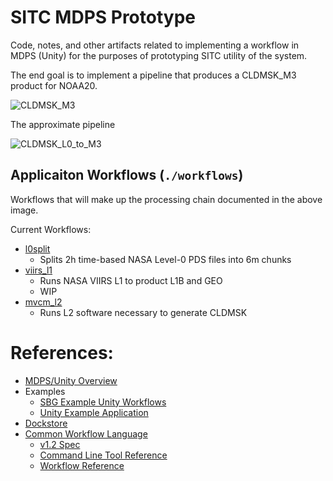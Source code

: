 # SITC MDPS Prototype
Code, notes, and other artifacts related to implementing a workflow in MDPS (Unity) for
the purposes of prototyping SITC utility of the system.

The end goal is to implement a pipeline that produces a CLDMSK_M3 product for NOAA20.

![CLDMSK_M3](https://sipsdev.ssec.wisc.edu/~brucef/sipsprod/api/product/CLDMSK_L3_VIIRS.svg?version=1.0dev0&parameters={})

The approximate pipeline

![CLDMSK_L0_to_M3](./artifacts/CLDMSK_L0_to_M3_chain.svg)


## Applicaiton Workflows (`./workflows`)
Workflows that will make up the processing chain documented in the above image.

Current Workflows:
* [l0split](./workflows/l0split/l0split.workflow.cwl)
    - Splits 2h time-based NASA Level-0 PDS files into 6m chunks
* [viirs_l1](./workflows/viirs_l1)
    - Runs NASA VIIRS L1 to product L1B and GEO
    - WIP
* [mvcm_l2](./workflows/mvcm_l2/mvcm_l2.workflow.cwl)
    - Runs L2 software necessary to generate CLDMSK


# References:
* [MDPS/Unity Overview](https://unity-sds.gitbook.io/docs/mdps-overview)
* Examples 
  * [SBG Example Unity Workflows](https://github.com/unity-sds/sbg-workflows/)
  * [Unity Example Application](https://github.com/unity-sds/unity-example-application)
* [Dockstore](https://dockstore.org)
* [Common Workflow Language](https://www.commonwl.org/)
  * [v1.2 Spec](https://www.commonwl.org/v1.2/)
  * [Command Line Tool Reference](https://www.commonwl.org/v1.2/CommandLineTool.html)
  * [Workflow Reference](https://www.commonwl.org/v1.2/Workflow.html)
